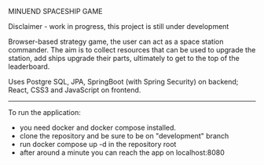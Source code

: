 MINUEND SPACESHIP GAME

Disclaimer - work in progress, this project is still under development

Browser-based strategy game, the user can act as a space station commander. The aim
is to collect resources that can be used to upgrade the station, add ships upgrade their
parts, ultimately to get to the top of the leaderboard. 

Uses Postgre SQL, JPA, SpringBoot (with Spring Security) on backend; React, CSS3 and 
JavaScript on frontend.

-------------

To run the application:

- you need docker and docker compose installed.
- clone the repository and be sure to be on "development" branch
- run docker compose up -d in the repository root
- after around a minute you can reach the app on localhost:8080


